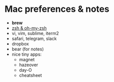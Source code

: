 # Mac preferences & notes

- **brew**
- [zsh & oh-my-zsh](https://github.com/demidovakatya/preferences/tree/master/zsh)
- vi, vim, sublime, iterm2
- safari, telegram, slack
- dropbox
- bear (for notes)
- nice tiny apps:
    - magnet
    - hazeover
    - day-O
    - cheatsheet


